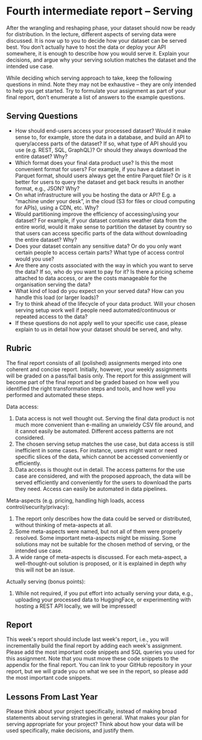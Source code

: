 # Fourth intermediate report – Serving

After the wrangling and reshaping phase, your dataset should now be ready for distribution. In the lecture, different aspects of serving data were discussed. It is now up to you to decide how your dataset can be served best. You don’t actually have to host the data or deploy your API somewhere, it is enough to describe how you would serve it. Explain your decisions, and argue why your serving solution matches the dataset and the intended use case.

While deciding which serving approach to take, keep the following questions in mind. Note they may not be exhaustive – they are only intended to help you get started. Try to formulate your assignment as part of your final report, don’t enumerate a list of answers to the example questions.

## **Serving Questions**

- How should end-users access your processed dataset? Would it make sense to, for example, store the data in a database, and build an API to query/access parts of the dataset? If so, what type of API should you use (e.g. REST, SQL, GraphQL)? Or should they always download the entire dataset? Why?
- Which format does your final data product use? Is this the most convenient format for users? For example, if you have a dataset in Parquet format, should users always get the entire Parquet file? Or is it better for users to query the dataset and get back results in another format, e.g., JSON? Why?
- On what infrastructure will you be hosting the data or API? E.g. a “machine under your desk”, in the cloud (S3 for files or cloud computing for APIs), using a CDN, etc. Why?
- Would partitioning improve the efficiency of accessing/using your dataset? For example, if your dataset contains weather data from the entire world, would it make sense to partition the dataset by country so that users can access specific parts of the data without downloading the entire dataset? Why?
- Does your dataset contain any sensitive data? Or do you only want certain people to access certain parts? What type of access control would you use?
- Are there any costs associated with the way in which you want to serve the data? If so, who do you want to pay for it? Is there a pricing scheme attached to data access, or are the costs manageable for the organisation serving the data?
- What kind of load do you expect on your served data? How can you handle this load (or larger loads)?
- Try to think ahead of the lifecycle of your data product. Will your chosen serving setup work well if people need automated/continuous or repeated access to the data?
- If these questions do not apply well to your specific use case, please explain to us in detail how your dataset should be served, and why.

## **Rubric**

The final report consists of all (polished) assignments merged into one coherent and concise report. Initially, however, your weekly assignments will be graded on a pass/fail basis only. The report for this assignment will become part of the final report and be graded based on how well you identified the right transformation steps and tools, and how well you performed and automated these steps.

Data access:

1. Data access is not well thought out. Serving the final data product is not much more convenient than e-mailing an unwieldy CSV file around, and it cannot easily be automated. Different access patterns are not considered.
2. The chosen serving setup matches the use case, but data access is still inefficient in some cases. For instance, users might want or need specific slices of the data, which cannot be accessed conveniently or efficiently.
3. Data access is thought out in detail. The access patterns for the use case are considered, and with the proposed approach, the data will be served efficiently and conveniently for the users to download the parts they need. Access can easily be automated in data pipelines.

Meta-aspects (e.g. pricing, handling high loads, access control/security/privacy):

1. The report only describes how the data could be served or distributed, without thinking of meta-aspects at all.
2. Some meta-aspects were named, but not all of them were properly resolved. Some important meta-aspects might be missing. Some solutions may not be suitable for the chosen method of serving, or the intended use case.
3. A wide range of meta-aspects is discussed. For each meta-aspect, a well-thought-out solution is proposed, or it is explained in depth why this will not be an issue.

Actually serving (bonus points):

1. While not required, if you put effort into actually serving your data, e.g., uploading your processed data to HuggingFace, or experimenting with hosting a REST API locally, we will be impressed!

## **Report**

This week's report should include last week's report, i.e., you will incrementally build the final report by adding each week's assignment. Please add the most important code snippets and SQL queries you used for this assignment. Note that you must move these code snippets to the appendix for the final report. You can link to your GitHub repository in your report, but we will grade you on what we see in the report, so please add the most important code snippets.

## **Lessons From Last Year**

Please think about your project specifically, instead of making broad statements about serving strategies in general. What makes your plan for serving appropriate for your project? Think about how your data will be used specifically, make decisions, and justify them.